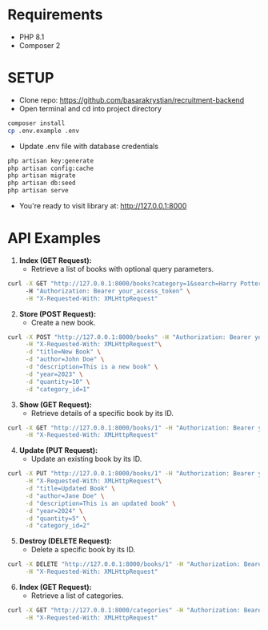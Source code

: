 
# Requirements
- PHP 8.1
- Composer 2

# SETUP
- Clone repo: https://github.com/basarakrystian/recruitment-backend
- Open terminal and cd into project directory
```bash
composer install
cp .env.example .env
```
- Update .env file with database credentials
```bash
php artisan key:generate
php artisan config:cache
php artisan migrate
php artisan db:seed
php artisan serve
```
- You're ready to visit library at: http://127.0.0.1:8000

# API Examples


1. **Index (GET Request):**
   - Retrieve a list of books with optional query parameters.

```bash
curl -X GET "http://127.0.0.1:8000/books?category=1&search=Harry Potter" \ 
     -H "Authorization: Bearer your_access_token" \
     -H "X-Requested-With: XMLHttpRequest"
```

2. **Store (POST Request):**
   - Create a new book.

```bash
curl -X POST "http://127.0.0.1:8000/books" -H "Authorization: Bearer your_access_token" \
     -H "X-Requested-With: XMLHttpRequest"\
     -d "title=New Book" \
     -d "author=John Doe" \
     -d "description=This is a new book" \
     -d "year=2023" \
     -d "quantity=10" \
     -d "category_id=1"
```

3. **Show (GET Request):**
   - Retrieve details of a specific book by its ID.

```bash
curl -X GET "http://127.0.0.1:8000/books/1" -H "Authorization: Bearer your_access_token" \
     -H "X-Requested-With: XMLHttpRequest"
```

4. **Update (PUT Request):**
   - Update an existing book by its ID.

```bash
curl -X PUT "http://127.0.0.1:8000/books/1" -H "Authorization: Bearer your_access_token" \
     -H "X-Requested-With: XMLHttpRequest"\
     -d "title=Updated Book" \
     -d "author=Jane Doe" \
     -d "description=This is an updated book" \
     -d "year=2024" \
     -d "quantity=5" \
     -d "category_id=2"
```

5. **Destroy (DELETE Request):**
   - Delete a specific book by its ID.

```bash
curl -X DELETE "http://127.0.0.1:8000/books/1" -H "Authorization: Bearer your_access_token" \
     -H "X-Requested-With: XMLHttpRequest"
```


6. **Index (GET Request):**
    - Retrieve a list of categories.

```bash
curl -X GET "http://127.0.0.1:8000/categories" -H "Authorization: Bearer your_access_token" \
     -H "X-Requested-With: XMLHttpRequest"
```